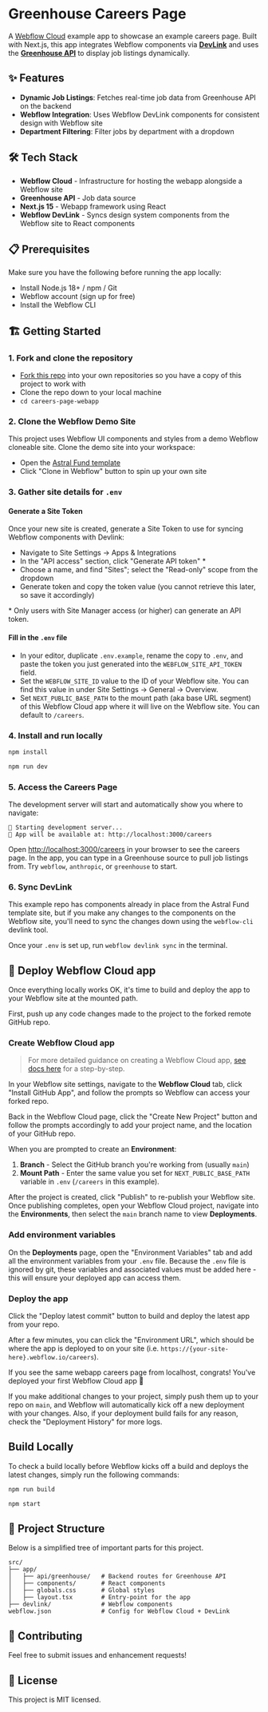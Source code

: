# Greenhouse Careers Page

A [Webflow Cloud](https://webflow.com/cloud) example app to showcase an example careers page. Built with Next.js, this app integrates Webflow components via [**DevLink**](https://developers.webflow.com/webflow-cloud/devlink) and uses the [**Greenhouse API**](https://developers.greenhouse.io/job-board.html#introduction) to display job listings dynamically.

## ✨ Features

- **Dynamic Job Listings**: Fetches real-time job data from Greenhouse API on the backend
- **Webflow Integration**: Uses Webflow DevLink components for consistent design with Webflow site
- **Department Filtering**: Filter jobs by department with a dropdown

## 🛠️ Tech Stack

- **Webflow Cloud** - Infrastructure for hosting the webapp alongside a Webflow site
- **Greenhouse API** - Job data source
- **Next.js 15** - Webapp framework using React
- **Webflow DevLink** - Syncs design system components from the Webflow site to React components

## 📋 Prerequisites

Make sure you have the following before running the app locally:

- Install Node.js 18+ / npm / Git
- Webflow account (sign up for free)
- Install the Webflow CLI

## 🏗️ Getting Started

### 1. Fork and clone the repository

- [Fork this repo](https://github.com/Webflow-Examples/careers-page-webapp/fork) into your own repositories so you have a copy of this project to work with
- Clone the repo down to your local machine
- `cd careers-page-webapp`

### 2. Clone the Webflow Demo Site

This project uses Webflow UI components and styles from a demo Webflow cloneable site. Clone the demo site into your workspace:

- Open the [Astral Fund template](https://webflow.com/made-in-webflow/website/astralfund-cloud-app---careers-page)
- Click "Clone in Webflow" button to spin up your own site

### 3. Gather site details for `.env`

#### Generate a Site Token

Once your new site is created, generate a Site Token to use for syncing Webflow components with Devlink:

- Navigate to Site Settings -> Apps & Integrations
- In the "API access" section, click "Generate API token" \*
- Choose a name, and find "Sites"; select the "Read-only" scope from the dropdown
- Generate token and copy the token value (you cannot retrieve this later, so save it accordingly)

\* Only users with Site Manager access (or higher) can generate an API token.

#### Fill in the `.env` file

- In your editor, duplicate `.env.example`, rename the copy to `.env`, and paste the token you just generated into the `WEBFLOW_SITE_API_TOKEN` field.
- Set the `WEBFLOW_SITE_ID` value to the ID of your Webflow site. You can find this value in under Site Settings -> General -> Overview.
- Set `NEXT_PUBLIC_BASE_PATH` to the mount path (aka base URL segment) of this Webflow Cloud app where it will live on the Webflow site. You can default to `/careers`.

### 4. Install and run locally

```bash
npm install
```

```bash
npm run dev
```

### 5. Access the Careers Page

The development server will start and automatically show you where to navigate:

```
🚀 Starting development server...
📍 App will be available at: http://localhost:3000/careers
```

Open [http://localhost:3000/careers](http://localhost:3000/careers) in your browser to see the careers page. In the app, you can type in a Greenhouse source to pull job listings from. Try `webflow`, `anthropic`, or `greenhouse` to start.

### 6. Sync DevLink

This example repo has components already in place from the Astral Fund template site, but if you make any changes to the components on the Webflow site, you'll need to sync the changes down using the `webflow-cli` devlink tool.

Once your `.env` is set up, run `webflow devlink sync` in the terminal.

## 🚀 Deploy Webflow Cloud app

Once everything locally works OK, it's time to build and deploy the app to your Webflow site at the mounted path.

First, push up any code changes made to the project to the forked remote GitHub repo.

### Create Webflow Cloud app

> For more detailed guidance on creating a Webflow Cloud app, [see docs here](https://developers.webflow.com/webflow-cloud/bring-your-own-app) for a step-by-step.

In your Webflow site settings, navigate to the **Webflow Cloud** tab, click "Install GitHub App", and follow the prompts so Webflow can access your forked repo.

Back in the Webflow Cloud page, click the "Create New Project" button and follow the prompts accordingly to add your project name, and the location of your GitHub repo.

When you are prompted to create an **Environment**:
1. **Branch** - Select the GitHub branch you're working from (usually `main`)
2. **Mount Path** - Enter the same value you set for `NEXT_PUBLIC_BASE_PATH` variable in `.env` (`/careers` in this example).

After the project is created, click "Publish" to re-publish your Webflow site. Once publishing completes, open your Webflow Cloud project, navigate into the **Environments**, then select the `main` branch name to view **Deployments**.

### Add environment variables

On the **Deployments** page, open the "Environment Variables" tab and add all the environment variables from your `.env` file. Because the `.env` file is ignored by git, these variables and associated values must be added here - this will ensure your deployed app can access them.

### Deploy the app

Click the "Deploy latest commit" button to build and deploy the latest app from your repo.

After a few minutes, you can click the "Environment URL", which should be where the app is deployed to on your site (i.e. `https://{your-site-here}.webflow.io/careers`).

If you see the same webapp careers page from localhost, congrats! You've deployed your first Webflow Cloud app 🎉

If you make additional changes to your project, simply push them up to your repo on `main`, and Webflow will automatically kick off a new deployment with your changes. Also, if your deployment build fails for any reason, check the "Deployment History" for more logs.

## Build Locally

To check a build locally before Webflow kicks off a build and deploys the latest changes, simply run the following commands:

```bash
npm run build
```

```bash
npm start
```

## 📁 Project Structure

Below is a simplified tree of important parts for this project.

```
src/
├── app/
│   ├── api/greenhouse/   # Backend routes for Greenhouse API
│   ├── components/       # React components
│   ├── globals.css       # Global styles
│   ├── layout.tsx        # Entry-point for the app
├── devlink/              # Webflow components
webflow.json              # Config for Webflow Cloud + DevLink
```

## 🤝 Contributing
Feel free to submit issues and enhancement requests!


## 📄 License
This project is MIT licensed.
